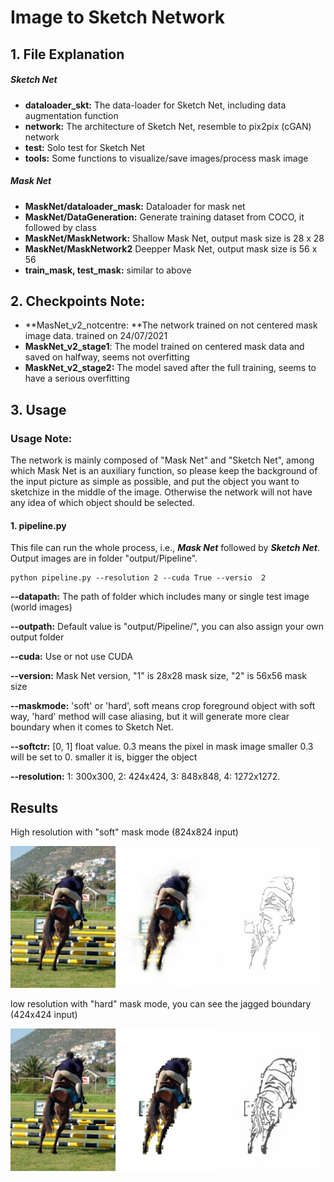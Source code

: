 # Image to Sketch Network

## 1. File Explanation

##### Sketch Net

* **dataloader_skt:** The data-loader for Sketch Net, including data augmentation function
* **network:** The architecture of Sketch Net, resemble to pix2pix (cGAN) network
* **test:** Solo test for Sketch Net
* **tools:** Some functions to visualize/save images/process mask image

##### Mask Net

* **MaskNet/dataloader_mask:** Dataloader for mask net
* **MaskNet/DataGeneration:** Generate training dataset from COCO, it followed by class
* **MaskNet/MaskNetwork:** Shallow Mask Net, output mask size is 28 x 28
* **MaskNet/MaskNetwork2** Deepper Mask Net, output mask size is 56 x 56
* **train_mask, test_mask:** similar to above



## 2. Checkpoints Note:

* **MasNet_v2_notcentre: **The network trained on not centered mask image data. trained on 24/07/2021
* **MaskNet_v2_stage1**: The model trained on centered mask data and saved on halfway, seems not overfitting
* **MaskNet_v2_stage2:** The model saved after the full training, seems to have a serious overfitting



## 3. Usage

### Usage Note:

The network is mainly composed of "Mask Net" and "Sketch Net", among which Mask Net is an auxiliary function, so please keep the background of the input picture as simple as possible, and put the object you want to sketchize in the middle of the image. Otherwise the network will not have any idea of which object should be selected.

#### 1. pipeline.py

This file can run the whole process, i.e., ***Mask Net*** followed by ***Sketch Net***. Output images are in folder "output/Pipeline".

``` 
python pipeline.py --resolution 2 --cuda True --versio  2
```

**--datapath:** The path of folder which includes many or single test image (world images)

**--outpath:** Default value is "output/Pipeline/", you can also assign your own output folder

**--cuda:** Use or not use CUDA

**--version:** Mask Net version, "1" is 28x28 mask size, "2" is 56x56 mask size

**--maskmode:** 'soft' or 'hard', soft means crop foreground object with soft way, 'hard' method will case aliasing, but it will generate more clear boundary when it comes to Sketch Net.

**--softctr:** [0, 1]  float value. 0.3 means the pixel in mask image smaller 0.3 will be set to 0. smaller it is, bigger the object

**--resolution:** 1: 300x300, 2: 424x424, 3: 848x848, 4: 1272x1272.



## Results

High resolution with "soft" mask mode (824x824 input)

![000010](./docs/000010.png)

low resolution with "hard" mask mode, you can see the jagged boundary (424x424 input)

![000010_hard](./docs/000010_hard.png)
